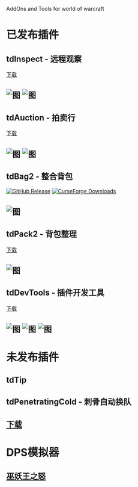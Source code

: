 AddOns and Tools for world of warcraft

# 已发布插件

## tdInspect - 远程观察
[下载](https://github.com/DengSir/tdInspect/releases)

![图](images/tdInspect_1.png) ![图](images/tdInspect_2.png)
---

## tdAuction - 拍卖行
[下载](https://github.com/DengSir/tdAuction/releases)

![图](images/tdAuction_1.jpg) ![图](images/tdAuction_2.jpg)
---

## tdBag2 - 整合背包
[![GitHub Release](https://img.shields.io/github/v/release/DengSir/tdBag2?label=Github下载)](https://github.com/DengSir/tdBag2/releases)
[![CurseForge Downloads](https://img.shields.io/curseforge/dt/349175?label=Curse下载)](https://www.curseforge.com/wow/addons/tdbag2)

![图](images/tdBag2_1.jpg)
---

## tdPack2 - 背包整理
[下载](https://github.com/DengSir/tdPack2/releases)

![图](images/tdPack2_1.gif)
---

## tdDevTools - 插件开发工具
[下载](https://github.com/DengSir/tdDevTools/releases)

![图](images/tdDevTools_1.jpg) ![图](images/tdDevTools_2.jpg) ![图](images/tdDevTools_3.jpg)
---

# 未发布插件

## tdTip

## tdPenetratingCold - 刺骨自动换队
[下载](https://github.com/DengSir/tdPenetratingCold/releases)
---


# DPS模拟器

## [巫妖王之怒](https://dengsir.github.io/wotlk)
